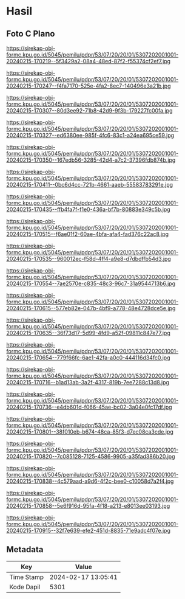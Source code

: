 # Hasil

## Foto C Plano

https://sirekap-obj-formc.kpu.go.id/5045/pemilu/pdpr/53/07/20/20/01/5307202001001-20240215-170219--5f3429a2-08a4-48ed-87f2-f55374cf2ef7.jpg

https://sirekap-obj-formc.kpu.go.id/5045/pemilu/pdpr/53/07/20/20/01/5307202001001-20240215-170247--f4fa7170-525e-4fa2-8ec7-140496e3a21b.jpg

https://sirekap-obj-formc.kpu.go.id/5045/pemilu/pdpr/53/07/20/20/01/5307202001001-20240215-170307--80d3ee92-71b8-42d9-9f3b-179227fc00fa.jpg

https://sirekap-obj-formc.kpu.go.id/5045/pemilu/pdpr/53/07/20/20/01/5307202001001-20240215-170327--ed6380ee-985f-4fc6-83c1-a24ea695ce59.jpg

https://sirekap-obj-formc.kpu.go.id/5045/pemilu/pdpr/53/07/20/20/01/5307202001001-20240215-170350--167edb56-3285-42d4-a7c2-37396fdb874b.jpg

https://sirekap-obj-formc.kpu.go.id/5045/pemilu/pdpr/53/07/20/20/01/5307202001001-20240215-170411--0bc6d4cc-721b-4661-aaeb-55583783291e.jpg

https://sirekap-obj-formc.kpu.go.id/5045/pemilu/pdpr/53/07/20/20/01/5307202001001-20240215-170435--ffb4fa7f-f1e0-436a-bf7b-80883e349c5b.jpg

https://sirekap-obj-formc.kpu.go.id/5045/pemilu/pdpr/53/07/20/20/01/5307202001001-20240215-170515--f6ae01f2-60ae-4bfa-afa4-fad376c22ac8.jpg

https://sirekap-obj-formc.kpu.go.id/5045/pemilu/pdpr/53/07/20/20/01/5307202001001-20240215-170535--960012ec-f58d-4ff4-a9e8-d7dbdffb54d3.jpg

https://sirekap-obj-formc.kpu.go.id/5045/pemilu/pdpr/53/07/20/20/01/5307202001001-20240215-170554--7ae2570e-c835-48c3-96c7-31a9544713b6.jpg

https://sirekap-obj-formc.kpu.go.id/5045/pemilu/pdpr/53/07/20/20/01/5307202001001-20240215-170615--577eb82e-047b-4bf9-a778-48e4728dce5e.jpg

https://sirekap-obj-formc.kpu.go.id/5045/pemilu/pdpr/53/07/20/20/01/5307202001001-20240215-170635--36f73d17-5d99-4fd9-a52f-09811c847e77.jpg

https://sirekap-obj-formc.kpu.go.id/5045/pemilu/pdpr/53/07/20/20/01/5307202001001-20240215-170654--779f66fc-6ae1-42fa-a0c0-444116d34fc0.jpg

https://sirekap-obj-formc.kpu.go.id/5045/pemilu/pdpr/53/07/20/20/01/5307202001001-20240215-170716--b1ad13ab-3a2f-4317-819b-7ee7288c13d8.jpg

https://sirekap-obj-formc.kpu.go.id/5045/pemilu/pdpr/53/07/20/20/01/5307202001001-20240215-170736--e4db601d-f066-45ae-bc02-3a04e0fc17df.jpg

https://sirekap-obj-formc.kpu.go.id/5045/pemilu/pdpr/53/07/20/20/01/5307202001001-20240215-170801--38f010eb-b674-48ca-85f3-d7ec08ca3cde.jpg

https://sirekap-obj-formc.kpu.go.id/5045/pemilu/pdpr/53/07/20/20/01/5307202001001-20240215-170820--7c085128-7125-4586-9905-a35fad386b20.jpg

https://sirekap-obj-formc.kpu.go.id/5045/pemilu/pdpr/53/07/20/20/01/5307202001001-20240215-170838--4c579aad-a9d6-4f2c-bee0-c10058d7a2f4.jpg

https://sirekap-obj-formc.kpu.go.id/5045/pemilu/pdpr/53/07/20/20/01/5307202001001-20240215-170858--5e6f916d-95fa-4f18-a213-e8013ee03193.jpg

https://sirekap-obj-formc.kpu.go.id/5045/pemilu/pdpr/53/07/20/20/01/5307202001001-20240215-170915--32f7e639-efe2-451d-8835-71e9adc4f07e.jpg


## Metadata

| Key        | Value               |
| ---------- | ------------------- |
| Time Stamp | 2024-02-17 13:05:41 |
| Kode Dapil | 5301                |



